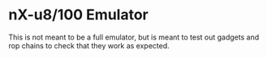 # nX-u8/100 Emulator

This is not meant to be a full emulator, but is meant to test out gadgets and rop chains to check that they work as expected.
